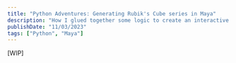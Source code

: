 ```yaml
---
title: "Python Adventures: Generating Rubik's Cube series in Maya"
description: "How I glued together some logic to create an interactive Rubik's Cube directly in Maya DCC software."
publishDate: "11/03/2023"
tags: ["Python", "Maya"]
---
```


[WIP]